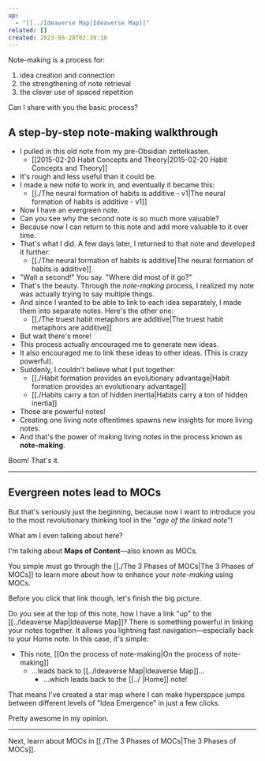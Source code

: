 ```yaml
---
up:
  - "[[../Ideaverse Map|Ideaverse Map]]"
related: []
created: 2023-08-28T02:39:18
---
```

Note-making is a process for:

1. idea creation and connection
2. the strengthening of note retrieval
3. the clever use of spaced repetition

Can I share with you the basic process?
## A step-by-step note-making walkthrough
- I pulled in this old note from my pre-Obsidian zettelkasten. 
	- [[2015-02-20 Habit Concepts and Theory|2015-02-20 Habit Concepts and Theory]]
- It's rough and less useful than it could be.
- I made a new note to work in, and eventually it became this:
	- [[./The neural formation of habits is additive - v1|The neural formation of habits is additive - v1]]
- Now I have an evergreen note.
- Can you see why the second note is so much more valuable?
- Because now I can return to this note and add more valuable to it over time. 
- That's what I did. A few days later, I returned to that note and developed it further:
	- [[./The neural formation of habits is additive|The neural formation of habits is additive]]
- "Wait a second!" You say. "Where did most of it go?"
- That's the beauty. Through the *note-making* process, I realized my note was actually trying to say multiple things. 
- And since I wanted to be able to link to each idea separately, I made them into separate notes. Here's the other one:
	- [[./The truest habit metaphors are additive|The truest habit metaphors are additive]]
- But wait there's more! 
- This process actually encouraged me to generate new ideas.
- It also encouraged me to link these ideas to other ideas. (This is crazy powerful). 
- Suddenly, I couldn't believe what I put together:
	- [[./Habit formation provides an evolutionary advantage|Habit formation provides an evolutionary advantage]]
	- [[./Habits carry a ton of hidden inertia|Habits carry a ton of hidden inertia]]
- Those are powerful notes!
- Creating one living note oftentimes spawns new insights for more living notes.
- And that's the power of making living notes in the process known as **note-making**.

Boom! That's it. 

---

## Evergreen notes lead to MOCs
But that's seriously just the beginning, because now I want to introduce you to the most revolutionary thinking tool in the "*age of the linked note*"!

What am I even talking about here?  

I'm talking about **Maps of Content**—also known as MOCs.

You simple must go through the [[./The 3 Phases of MOCs|The 3 Phases of MOCs]] to learn more about how to enhance your *note-making* using MOCs.

Before you click that link though, let's finish the big picture. 

Do you see at the top of this note, how I have a link "up" to the [[../Ideaverse Map|Ideaverse Map]]? There is something powerful in linking your notes together. It allows you lightning fast navigation—especially back to your Home note. In this case, it's simple:

- This note, [[On the process of note-making|On the process of note-making]]
	- …leads back to [[../Ideaverse Map|Ideaverse Map]]…
		- …which leads back to the [[../ |Home]] note!

That means I've created a star map where I can make hyperspace jumps between different levels of "Idea Emergence" in just a few clicks.

Pretty awesome in my opinion.

---

Next, learn about MOCs in [[./The 3 Phases of MOCs|The 3 Phases of MOCs]].

